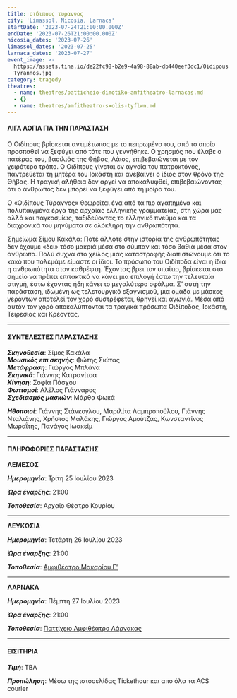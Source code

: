 ```yaml
---
title: οιδιπους τυραννος
city: 'Limassol, Nicosia, Larnaca'
startDate: '2023-07-24T21:00:00.000Z'
endDate: '2023-07-26T21:00:00.000Z'
nicosia_dates: '2023-07-26'
limassol_dates: '2023-07-25'
larnaca_dates: '2023-07-27'
event_image: >-
  https://assets.tina.io/de22fc98-b2e9-4a98-88ab-db440eef3dc1/Oidipous
  Tyrannos.jpg
category: tragedy
theatres:
  - name: theatres/patticheio-dimotiko-amfitheatro-larnacas.md
  - {}
  - name: theatres/amfitheatro-sxolis-tyflwn.md
---
```


#### ΛΙΓΑ ΛΟΓΙΑ ΓΙΑ ΤΗΝ ΠΑΡΑΣΤΑΣΗ

Ο Οιδίπους βρίσκεται αντιμέτωπος με το πεπρωμένο του, από το οποίο προσπαθεί να
ξεφύγει από τότε που γεννήθηκε. Ο χρησμός που έλαβε ο πατέρας του, βασιλιάς της
Θήβας, Λάιος, επιβεβαιώνεται με τον χειρότερο τρόπο. Ο Οιδίπους γίνεται εν αγνοία του
πατροκτόνος, παντρεύεται τη μητέρα του Ιοκάστη και ανεβαίνει ο ίδιος στον θρόνο της
Θήβας. Η τραγική αλήθεια δεν αργεί να αποκαλυφθεί, επιβεβαιώνοντας ότι ο άνθρωπος
δεν μπορεί να ξεφύγει από τη μοίρα του.

Ο «Οιδίπους Τύραννος» θεωρείται ένα από τα πιο αγαπημένα και πολυπαιγμένα έργα
της αρχαίας ελληνικής γραμματείας, στη χώρα μας αλλά και παγκοσμίως,	ταξιδεύοντας
το ελληνικό πνεύμα και τα διαχρονικά του μηνύματα σε ολόκληρη την ανθρωπότητα.

Σημείωμα Σίμου Κακάλα: Ποτέ άλλοτε στην ιστορία της ανθρωπότητας δεν έχουμε «δει» τόσο μακριά μέσα στο
σύμπαν και τόσο βαθιά μέσα στον άνθρωπο. Πολύ συχνά στο χείλος μιας καταστροφής
διαπιστώνουμε ότι το κακό που πολεμάμε είμαστε οι ίδιοι. Το πρόσωπο του Οιδίποδα
είναι η ίδια η ανθρωπότητα στον καθρέφτη. Έχοντας βρει τον υπαίτιο, βρίσκεται στο
σημείο να πρέπει επιτακτικά να κάνει μια επιλογή έστω την τελευταία στιγμή, έστω
έχοντας ήδη κάνει το μεγαλύτερο σφάλμα. Σ’ αυτή την παράσταση, ιδωμένη ως τελετουργικό εξαγνισμού, μια ομάδα με μάσκες
γερόντων αποτελεί τον χορό συστρέφεται, θρηνεί και αγωνιά. Μέσα από αυτόν τον χορό
αποκαλύπτονται τα τραγικά πρόσωπα Οιδίποδας, Ιοκάστη, Τειρεσίας και Κρέοντας.

***

#### ΣΥΝΤΕΛΕΣΤΕΣ ΠΑΡΑΣΤΑΣΗΣ

***Σκηνοθεσία***: Σίμος Κακάλα\
***Μουσικός επι σκηνής***: Φώτης Σιώτας\
***Μετάφραση***: Γιώργος Μπλάνα\
***Σκηνικά***: Γιάννης Κατρανίτσα\
***Κίνηση***: Σοφία Πάσχου\
***Φωτισμοί***: Αλέλος Γιάνναρος\
***Σχεδιασμός μασκών***: Μάρθα Φωκά

***Ηθοποιοί***: Γιάννης Στάνκογλου, Μαριλίτα Λαμπροπούλου, Γιάννης Νταλιάνης, Χρήστος Μαλάκης, Γιώργος Αμούτζας, Κωνσταντίνος Μωραΐτης, Πανάγος Ιωακείμ

***

#### ΠΛΗΡΟΦΟΡΙΕΣ ΠΑΡΑΣΤΑΣΗΣ

**ΛΕΜΕΣΟΣ**

***Ημερομηνία***: Τρίτη 25 Ιουλίου 2023

***Ώρα έναρξης***: 21:00

***Τοποθεσία***: Αρχαίο Θέατρο Κουρίου

***

**ΛΕΥΚΩΣΙΑ**

***Ημερομηνία***: Τετάρτη 26 Ιουλίου 2023

***Ώρα έναρξης***: 21:00

***Τοποθεσία***: [Αμφιθέατρο Μακαρίου Γ'](?#map "")

***

**ΛΑΡΝΑΚΑ**

***Ημερομηνία***: Πέμπτη 27 Ιουλίου 2023

***Ώρα έναρξης***: 21:00

***Τοποθεσία***: [Παττίχειο Αμφιθέατρο Λάρνακας](?#map "")

***

#### ΕΙΣΙΤΗΡΙΑ

***Τιμή***: TBA

***Προπώληση***: Μέσω της ιστοσελίδας Tickethour και απο όλα τα ACS courier
